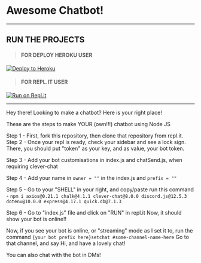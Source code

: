 # Awesome Chatbot!

***
## RUN THE PROJECTS

> #### FOR DEPLOY HEROKU USER

<p><a href="https://heroku.com/deploy?template=https://github.com/MGalaCyber/Chatbot-AI-v1"> <img src="https://www.herokucdn.com/deploy/button.svg" alt="Deploy to Heroku" /></a></p>

> #### FOR REPL.IT USER

[![Run on Repl.it](https://repl.it/badge/github/vcodes-xyz/bot-list)](https://repl.it/github/MGalaCyber/Chatbot-AI-v1)<br>
<!-- [![Watching](https://img.shields.io/github/watchers/MGalaCyber/Chatbot-AI-v1?style=for-the-badge)](/)
[![Stars](https://img.shields.io/github/stars/MGalaCyber/Chatbot-AI-v1?style=for-the-badge)](https://github.com/MGalaCyber/Chatbot-AI-v1/stargazers)
[![Forks](https://img.shields.io/github/forks/MGalaCyber/Chatbot-AI-v1?style=for-the-badge)](https://github.com/MGalaCyber/Chatbot-AI-v1/network/members)
[![ISSUES](https://img.shields.io/github/issues-raw/MGalaCyber/Chatbot-AI-v1?color=blue&logo=github&style=for-the-badge)](https://github.com/MGalaCyber/Chatbot-AI-v1/issues) -->


***

Hey there! Looking to make a chatbot? Here is your right place!

These are the steps to make YOUR (own!!!) chatbot using Node JS

Step 1 -
First, fork this repository, then clone that repository from repl.it.
Step 2 - 
Once your repl is ready, check your sidebar and see a lock sign. There, you should put "token" as your key, and as value, your bot token.

Step 3 -
Add your bot customisations in index.js and chatSend.js, when requiring clever-chat

Step 4 -
Add your name in `owner = ""` in the index.js and `prefix = ""`

Step 5 -
Go to your "SHELL" in your right, and copy/paste run this command -
`npm i axios@0.21.1 chalk@4.1.1 clever-chat@8.0.0 discord.js@12.5.3 dotenv@10.0.0 express@4.17.1 quick.db@7.1.3`

Step 6 -
Go to "index.js" file and click on "RUN" in repl.it
Now, it should show your bot is online!!

Now, if you see your bot is online, or "streaming" mode as I set it to, run the command `{your bot prefix here}setchat #some-channel-name-here`
Go to that channel, and say Hi, and have a lovely chat!

You can also chat with the bot in DMs!


